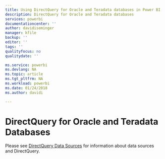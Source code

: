 ```yaml
---
title: Using DirectQuery for Oracle and Teradata databases in Power BI
description: DirectQuery for Oracle and Teradata databases
services: powerbi
documentationcenter: ''
author: davidiseminger
manager: kfile
backup: ''
editor: ''
tags: ''
qualityfocus: no
qualitydate: ''

ms.service: powerbi
ms.devlang: NA
ms.topic: article
ms.tgt_pltfrm: NA
ms.workload: powerbi
ms.date: 01/24/2018
ms.author: davidi

---
```

# DirectQuery for Oracle and Teradata Databases
Please see [DirectQuery Data Sources](desktop-directquery-data-sources.md) for information about data sources and DirectQuery.

